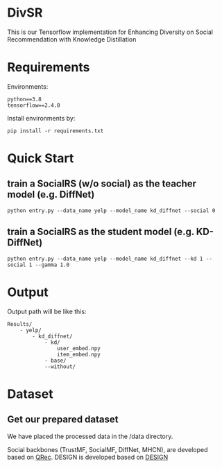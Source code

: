 # DivSR

This is our Tensorflow implementation for Enhancing Diversity on Social Recommendation with Knowledge Distillation

# Requirements
Environments:
```
python==3.8
tensorflow==2.4.0
```
Install environments by:
```
pip install -r requirements.txt
```


# Quick Start

## train a SocialRS (w/o social) as the teacher model (e.g. DiffNet)
```
python entry.py --data_name yelp --model_name kd_diffnet --social 0
```

## train a SocialRS as the student model (e.g. KD-DiffNet)
```
python entry.py --data_name yelp --model_name kd_diffnet --kd 1 --social 1 --gamma 1.0
```

# Output
Output path will be like this:
```
Results/
    - yelp/
        - kd_diffnet/
            - kd/
                user_embed.npy
                item_embed.npy
            - base/
            --without/
```

# Dataset
## Get our prepared dataset
We have placed the processed data in the /data directory.

Social backbones (TrustMF, SocialMF, DiffNet, MHCN), are developed based on [QRec](https://github.com/Coder-Yu/QRec).
DESIGN is developed based on [DESIGN](https://www.dropbox.com/s/uqmsr67wqurpnre/Supplementary%20Material.zip?dl=0)
